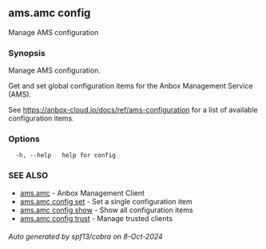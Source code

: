 ## ams.amc config

Manage AMS configuration

### Synopsis

Manage AMS configuration.

Get and set global configuration items for the Anbox Management Service
(AMS).

See https://anbox-cloud.io/docs/ref/ams-configuration for a list of
available configuration items.

### Options

```
  -h, --help   help for config
```

### SEE ALSO

* [ams.amc](ams.amc.md)	 - Anbox Management Client
* [ams.amc config set](ams.amc_config_set.md)	 - Set a single configuration item
* [ams.amc config show](ams.amc_config_show.md)	 - Show all configuration items
* [ams.amc config trust](ams.amc_config_trust.md)	 - Manage trusted clients

###### Auto generated by spf13/cobra on 8-Oct-2024
